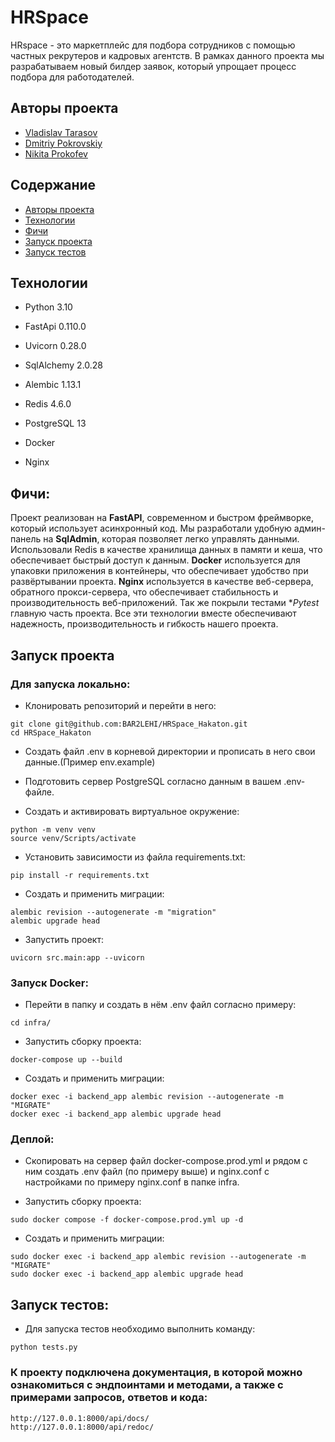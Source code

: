 # HRSpace

HRspace - это маркетплейс для подбора сотрудников с помощью частных рекрутеров и кадровых агентств. В рамках данного проекта мы разрабатываем новый билдер заявок, который упрощает процесс подбора для работодателей.

## Авторы проекта

- [Vladislav Tarasov](https://github.com/BAR2LEHI)
- [Dmitriy Pokrovskiy](https://github.com/mityay36)
- [Nikita Prokofev](https://github.com/lordrie)

## Содержание
- [Авторы проекта](#авторы-проекта)
- [Технологии](#технологии)
- [Фичи](#Фичи)
- [Запуск проекта](#запуск-проекта)
- [Запуск тестов](#запус-тестов)

## Технологии
- Python 3.10
- FastApi 0.110.0
- Uvicorn 0.28.0
- SqlAlchemy 2.0.28
- Alembic 1.13.1
- Redis 4.6.0

- PostgreSQL 13
- Docker
- Nginx

## Фичи:

Проект реализован на **FastAPI**, современном и быстром фреймворке, который использует асинхронный код.
Мы разработали удобную админ-панель на **SqlAdmin**, которая позволяет легко управлять данными.
Использовали Redis в качестве хранилища данных в памяти и кеша, что обеспечивает быстрый доступ к данным.
**Docker** используется для упаковки приложения в контейнеры, что обеспечивает удобство при развёртывании проекта.
**Nginx** используется в качестве веб-сервера, обратного прокси-сервера, что обеспечивает стабильность и производительность веб-приложений.
Так же покрыли тестами **Pytest* главную часть проекта.
Все эти технологии вместе обеспечивают надежность, производительность и гибкость нашего проекта.

## Запуск проекта

### Для запуска локально:

- Клонировать репозиторий и перейти в него:
```
git clone git@github.com:BAR2LEHI/HRSpace_Hakaton.git
cd HRSpace_Hakaton

```
- Создать файл .env в корневой директории и прописать в него свои данные.(Пример env.example)

- Подготовить сервер PostgreSQL согласно данным в вашем .env-файле.

- Cоздать и активировать виртуальное окружение:
```
python -m venv venv
source venv/Scripts/activate
```
- Установить зависимости из файла requirements.txt:
```
pip install -r requirements.txt
```
- Создать и применить миграции:
```
alembic revision --autogenerate -m "migration"
alembic upgrade head
```
- Запустить проект:
```
uvicorn src.main:app --uvicorn
```

### Запуск Docker:
- Перейти в папку и создать в нём .env файл согласно примеру:
```
cd infra/
```
- Запустить сборку  проекта:
```
docker-compose up --build
```
- Создать и применить миграции:
```
docker exec -i backend_app alembic revision --autogenerate -m "MIGRATE"
docker exec -i backend_app alembic upgrade head
```
### Деплой:

- Скопировать на сервер файл docker-compose.prod.yml и рядом с ним создать .env файл (по примеру выше) и nginx.conf с настройками по примеру nginx.conf в папке infra.

- Запустить сборку  проекта:
```
sudo docker compose -f docker-compose.prod.yml up -d
```
- Создать и применить миграции:
```
sudo docker exec -i backend_app alembic revision --autogenerate -m "MIGRATE"
sudo docker exec -i backend_app alembic upgrade head
```

## Запуск тестов:
- Для запуска тестов необходимо выполнить команду:
```
python tests.py
```
### К проекту подключена документация, в которой можно ознакомиться с эндпоинтами и методами, а также с примерами запросов, ответов и кода:
```
http://127.0.0.1:8000/api/docs/
http://127.0.0.1:8000/api/redoc/
```